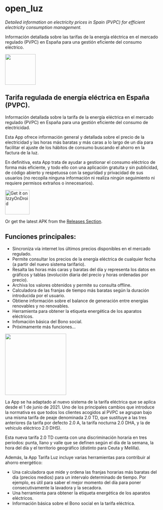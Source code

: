 # open_luz

*Detailed information on electricity prices in Spain (PVPC) for efficient electricity consumption management.*

Información detallada sobre las tarifas de la energía eléctrica en el mercado regulado (PVPC) en España para una gestión eficiente del consumo eléctrico.

<img src="https://github.com/Webierta/tarifa_luz/blob/main/fastlane/metadata/android/en-US/images/icon.png" width="100">

## Tarifa regulada de energía eléctrica en España (PVPC).

Información detallada sobre la tarifa de la energía eléctrica en el mercado regulado (PVPC) en España para una gestión eficiente del consumo de electricidad.

Esta App ofrece información general y detallada sobre el precio de la electricidad y las horas más baratas y más caras a lo largo de un día para facilitar el ajuste de los hábitos de consumo buscando el ahorro en la factura de la luz.

En definitiva, esta App trata de ayudar a gestionar el consumo eléctrico de forma más eficiente, y todo ello con una aplicación gratuita y sin publicidad, de código abierto y respetuosa con la seguridad y privacidad de sus usuarios (no recopila ninguna información ni realiza ningún seguimiento ni requiere permisos extraños o innecesarios).

[<img src="https://gitlab.com/IzzyOnDroid/repo/-/raw/master/assets/IzzyOnDroid.png"
alt="Get it on IzzyOnDroid"
height="80">](https://apt.izzysoft.de/fdroid/index/apk/com.github.webierta.tarifa_luz)

Or get the latest APK from the [Releases Section](https://github.com/Webierta/tarifa_luz/releases/latest).

## Funciones principales:

* Sincroniza vía internet los últimos precios disponibles en el mercado regulado.
* Permite consultar los precios de la energía eléctrica de cualquier fecha (a partir del nuevo sistema tarifario).
* Resalta las horas más caras y baratas del día y representa los datos en gráficos y tablas (evolución diaria del precio y horas ordenadas por precio).
* Archiva los valores obtenidos y permite su consulta offline.
* Calculadora de las franjas de tiempo más baratas según la duración introducida por el usuario.
* Obtiene información sobre el balance de generación entre energías renovables y no renovables.
* Herramienta para obtener la etiqueta energética de los aparatos eléctricos.
* Infomación básica del Bono social.
* Próximamente más funciones...

<img src="https://github.com/Webierta/tarifa_luz/blob/main/fastlane/metadata/android/en-US/images/phoneScreenshots/screenshot1.png" width="200">

La App se ha adaptado al nuevo sistema de la tarifa eléctrica que se aplica desde el 1 de junio de 2021. Uno de los principales cambios que introduce la normativa es que todos los clientes acogidos al PVPC se agrupan bajo una misma tarifa de peaje denominada 2.0 TD, que sustituye a las tres anteriores (la tarifa por defecto 2.0 A, la tarifa nocturna 2.0 DHA, y la de vehículo eléctrico 2.0 DHS).

Esta nueva tarifa 2.0 TD cuenta con una discriminación horaria en tres periodos: punta, llano y valle que se definen según el día de la semana, la hora del día y el territorio geográfico (distinto para Ceuta y Melilla).

Además, la App Tarifa Luz incluye varias herramientas para contribuir al ahorro energético:

* Una calculadora que mide y ordena las franjas horarias más baratas del día (precios medios) para un intervalo determinado de tiempo. Por ejemplo, es útil para saber el mejor momento del día para poner consecutivamente la lavadora y la secadora.
* Una herramienta para obtener la etiqueta energética de los aparatos eléctricos.
* Información básica sobre el Bono social en la tarifa eléctrica.
